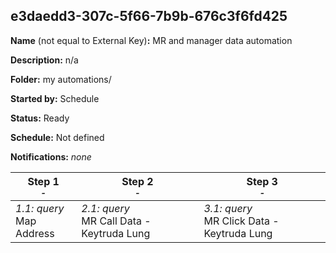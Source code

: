 ## e3daedd3-307c-5f66-7b9b-676c3f6fd425

**Name** (not equal to External Key)**:** MR and manager data automation

**Description:** n/a

**Folder:** my automations/

**Started by:** Schedule

**Status:** Ready

**Schedule:** Not defined

**Notifications:** _none_


| Step 1<br>_<small>-</small>_ | Step 2<br>_<small>-</small>_ | Step 3<br>_<small>-</small>_ |
| --- | --- | --- |
| _1.1: query_<br>Map Address | _2.1: query_<br>MR Call Data - Keytruda Lung | _3.1: query_<br>MR Click Data - Keytruda Lung |
